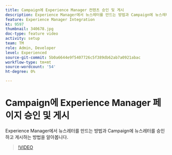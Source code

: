 ```yaml
---
title: Campaign에 Experience Manager 컨텐츠 승인 및 게시
description: Experience Manager에서 뉴스레터를 만드는 방법과 Campaign에 뉴스레터를 승인하고 게시하는 방법을 알아봅니다.
feature: Experience Manager Integration
kt: 9597
thumbnail: 340678.jpg
doc-type: feature video
activity: setup
team: TM
role: Admin, Developer
level: Experienced
source-git-commit: 5b0a6644e9f5407726c5f389db62ab7a0921abac
workflow-type: tm+mt
source-wordcount: '54'
ht-degree: 0%

---
```


# Campaign에 Experience Manager 페이지 승인 및 게시

Experience Manager에서 뉴스레터를 만드는 방법과 Campaign에 뉴스레터를 승인하고 게시하는 방법을 알아봅니다.

>[!VIDEO](https://video.tv.adobe.com/v/340678?quality=12)
